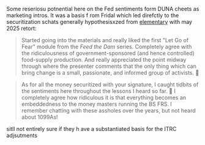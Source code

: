 Some reseriosu potnential here on the Fed sentiments  form DUNA cheets as marketing intros. It  was a basis f rom Fridal which led direfctly to the securitization schats  generally  hypothesisxzed from [elementary](freedomfromgovernment.org) with may 2025 retort:

> Started going into the materials and really liked the first "Let Go of Fear" module from the _Feed the Dam_ series. Completely agree with the ridiculousness of government-sponsored (and hence controlled) food-supply production. And really appreciated the point midway through where the presenter comments that the only thing which can bring change is a small, passionate, and informed group of activists. 💜

> As for all the money securitized with your signature, I caught tidbits of the sentiments here throughout the lessons I heard so far. 🧠 I completely agree how ridiculous it is that everything becomes an embeddedness to the money masters running the BS FRS. I remember chatting with these assholes over the years, but not heard about 1099As!


sitll not entirely sure if they h ave a substantiated basis for  the ITRC adjsutments 